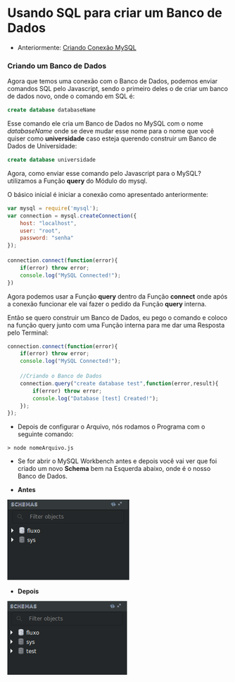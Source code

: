 # Usando SQL para criar um Banco de Dados

* Anteriormente: [Criando Conexão MySQL](../Markdown/node_mysql.md)

### Criando um Banco de Dados

Agora que temos uma conexão com o Banco de Dados, podemos enviar comandos SQL pelo Javascript, sendo o primeiro deles o de criar um banco de dados novo, onde o comando em SQL é:

```sql
create database databaseName
```

Esse comando ele cria um Banco de Dados no MySQL com o nome _databaseName_ onde se deve mudar esse nome para o nome que você quiser como **universidade** caso esteja querendo construir um Banco de Dados de Universidade:

```sql
create database universidade
```

Agora, como enviar esse comando pelo Javascript para o MySQL? utilizamos a Função **query** do Módulo do mysql.

O básico inicial é iniciar a conexão como apresentado anteriormente:

```javascript
var mysql = require('mysql');
var connection = mysql.createConnection({
    host: "localhost",
    user: "root",
    password: "senha"
});

connection.connect(function(error){
    if(error) throw error;
    console.log("MySQL Connected!");
})
```

Agora podemos usar a Função **query** dentro da Função **connect** onde após a conexão funcionar ele vai fazer o pedido da Função **query** interna.

Então se quero construir um Banco de Dados, eu pego o comando e coloco na função query junto com uma Função interna para me dar uma Resposta pelo Terminal:

```javascript
connection.connect(function(error){
    if(error) throw error;
    console.log("MySQL Connected!");

    //Criando o Banco de Dados
    connection.query("create database test",function(error,result){
        if(error) throw error;
        console.log("Database [test] Created!");
    });
});
```

* Depois de configurar o Arquivo, nós rodamos o Programa com o seguinte comando:

```shell
> node nomeArquivo.js
```

* Se for abrir o MySQL Workbench antes e depois você vai ver que foi criado um novo **Schema** bem na Esquerda abaixo, onde é o nosso Banco de Dados.

* **Antes**

<img src="../../Source/Images/schema-before.png">

* **Depois**

<img src="../../Source/Images/schema-after.png">




 